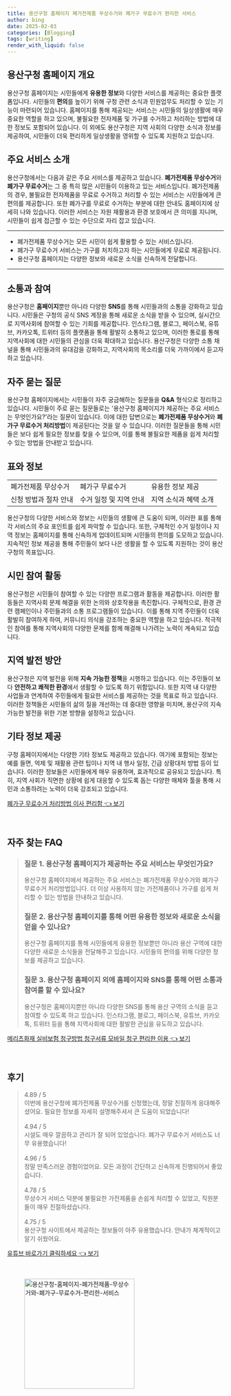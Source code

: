 ```yaml
---
title: 용산구청 홈페이지 폐가전제품 무상수거와 폐가구 무료수거 편리한 서비스
author: bing
date: 2025-02-03
categories: [Blogging]
tags: [writing]
render_with_liquid: false
---
```



<h2 id='용산구청 홈페이지 개요'>용산구청 홈페이지 개요</h2>

<p>용산구청 홈페이지는 시민들에게 <b>유용한 정보</b>와 다양한 서비스를 제공하는 중요한 플랫폼입니다. 시민들의 <b>편의</b>를 높이기 위해 구청 관련 소식과 민원업무도 처리할 수 있는 기능이 마련되어 있습니다. 홈페이지를 통해 제공되는 서비스는 시민들의 일상생활에 매우 중요한 역할을 하고 있으며, 불필요한 전자제품 및 가구를 수거하고 처리하는 방법에 대한 정보도 포함되어 있습니다. 이 외에도 용산구청은 지역 사회의 다양한 소식과 정보를 제공하여, 시민들이 더욱 편리하게 일상생활을 영위할 수 있도록 지원하고 있습니다.</p>

<h2 id='주요 서비스 소개'>주요 서비스 소개</h2>

<p>용산구청에서는 다음과 같은 주요 서비스를 제공하고 있습니다. <b>폐가전제품 무상수거</b>와 <b>폐가구 무료수거</b>는 그 중 특히 많은 시민들이 이용하고 있는 서비스입니다. 폐가전제품의 경우, 불필요한 전자제품을 무료로 수거하고 처리할 수 있는 서비스는 시민들에게 큰 편의를 제공합니다. 또한 폐가구를 무료로 수거하는 부분에 대한 안내도 홈페이지에 상세히 나와 있습니다. 이러한 서비스는 자원 재활용과 환경 보호에서 큰 의미를 지니며, 시민들이 쉽게 접근할 수 있는 수단으로 자리 잡고 있습니다.</p>

<hr />

<ul>
    <li>폐가전제품 무상수거는 모든 시민이 쉽게 활용할 수 있는 서비스입니다.</li>
    <li>폐가구 무료수거 서비스는 가구를 처치하고자 하는 시민들에게 무료로 제공됩니다.</li>
    <li>용산구청 홈페이지는 다양한 정보와 새로운 소식을 신속하게 전달합니다.</li>
</ul>

<hr />

<h2 id='소통과 참여'>소통과 참여</h2>

<p>용산구청은 <b>홈페이지</b>뿐만 아니라 다양한 <b>SNS</b>를 통해 시민들과의 소통을 강화하고 있습니다. 시민들은 구청의 공식 SNS 계정을 통해 새로운 소식을 받을 수 있으며, 실시간으로 지역사회에 참여할 수 있는 기회를 제공합니다. 인스타그램, 블로그, 페이스북, 유튜브, 카카오톡, 트위터 등의 플랫폼을 통해 활발히 소통하고 있으며, 이러한 통로를 통해 지역사회에 대한 시민들의 관심을 더욱 확대하고 있습니다. 용산구청은 다양한 소통 채널을 통해 시민들과의 유대감을 강화하고, 지역사회의 목소리를 더욱 가까이에서 듣고자 하고 있습니다.</p>

<h2 id='자주 묻는 질문'>자주 묻는 질문</h2>

<p>용산구청 홈페이지에서는 시민들이 자주 궁금해하는 질문들을 <b>Q&A</b> 형식으로 정리하고 있습니다. 시민들이 주로 묻는 질문들로는 '용산구청 홈페이지가 제공하는 주요 서비스는 무엇인가요?'라는 질문이 있습니다. 이에 대한 답변으로는 <b>폐가전제품 무상수거</b>와 <b>폐가구 무료수거 처리방법</b>이 제공된다는 것을 알 수 있습니다. 이러한 질문들을 통해 시민들은 보다 쉽게 필요한 정보를 찾을 수 있으며, 이를 통해 불필요한 제품을 쉽게 처리할 수 있는 방법을 안내받고 있습니다.</p>

<h2 id='표와 정보'>표와 정보</h2>

<table>
    <tr>
        <td>폐가전제품 무상수거</td>
        <td>폐가구 무료수거</td>
        <td>유용한 정보 제공</td>
    </tr>
    <tr>
        <td>신청 방법과 절차 안내</td>
        <td>수거 일정 및 지역 안내</td>
        <td>지역 소식과 혜택 소개</td>
    </tr>
</table>

<p>용산구청의 다양한 서비스와 정보는 시민들의 생활에 큰 도움이 되며, 이러한 표를 통해 각 서비스의 주요 포인트를 쉽게 파악할 수 있습니다. 또한, 구체적인 수거 일정이나 지역 정보는 홈페이지를 통해 신속하게 업데이트되며 시민들의 편의를 도모하고 있습니다. 지속적인 정보 제공을 통해 주민들이 보다 나은 생활을 할 수 있도록 지원하는 것이 용산구청의 목표입니다.</p>

<h2 id='시민 참여 활동'>시민 참여 활동</h2>

<p>용산구청은 시민들이 참여할 수 있는 다양한 프로그램과 활동을 제공합니다. 이러한 활동들은 지역사회 문제 해결을 위한 논의와 상호작용을 촉진합니다. 구체적으로, 환경 관련 캠페인이나 주민들과의 소통 프로그램들이 있습니다. 이를 통해 지역 주민들이 더욱 활발히 참여하게 하여, 커뮤니티 의식을 강조하는 중요한 역할을 하고 있습니다. 적극적인 참여를 통해 지역사회의 다양한 문제를 함께 해결해 나가려는 노력이 계속되고 있습니다.</p>

<h2 id='지역 발전 방안'>지역 발전 방안</h2>

<p>용산구청은 지역 발전을 위해 <b>지속 가능한 정책</b>을 시행하고 있습니다. 이는 주민들이 보다 <b>안전하고 쾌적한 환경</b>에서 생활할 수 있도록 하기 위함입니다. 또한 지역 내 다양한 사업들과 연계하여 주민들에게 필요한 서비스를 제공하는 것을 목표로 하고 있습니다. 이러한 정책들은 시민들의 삶의 질을 개선하는 데 중대한 영향을 미치며, 용산구의 지속 가능한 발전을 위한 기본 방향을 설정하고 있습니다.</p>

<h2 id='기타 정보 제공'>기타 정보 제공</h2>

<p>구청 홈페이지에서는 다양한 기타 정보도 제공하고 있습니다. 여기에 포함되는 정보는 예를 들면, 억제 및 재활용 관련 팁이나 지역 내 행사 일정, 긴급 상황대처 방법 등이 있습니다. 이러한 정보들은 시민들에게 매우 유용하며, 효과적으로 공유되고 있습니다. 특히, 지역 사회가 직면한 상황에 쉽게 대응할 수 있도록 돕는 다양한 매체와 툴을 통해 시민과 소통하려는 노력이 더욱 강조되고 있습니다.</p>


<p><a class="click-button" title="폐가구 무료수거 처리방법 이사 편리함" href="https://purplelist.github.io/posts/%ED%8F%90%EA%B0%80%EA%B5%AC-%EB%AC%B4%EB%A3%8C%EC%88%98%EA%B1%B0-%EC%B2%98%EB%A6%AC%EB%B0%A9%EB%B2%95-%EC%9D%B4%EC%82%AC-%ED%8E%B8%EB%A6%AC%ED%95%A8/" rel="dofollow">폐가구 무료수거 처리방법 이사 편리함 👈 보기</a></p><br>
<h2 id='자주_찾는_FAQ'>자주 찾는 FAQ</h2>
<div itemscope="" itemtype="https://schema.org/FAQPage"> 
<blockquote> 
<div itemscope="" itemprop="mainEntity" itemtype="https://schema.org/Question"> 
<h3 itemprop="name">질문 1. 용산구청 홈페이지가 제공하는 주요 서비스는 무엇인가요?</h3> 
<div itemscope="" itemprop="acceptedAnswer" itemtype="https://schema.org/Answer"> 
<span itemprop="text"> 
<p>용산구청 홈페이지에서 제공하는 주요 서비스는 폐가전제품 무상수거와 폐가구 무료수거 처리방법입니다. 더 이상 사용하지 않는 가전제품이나 가구를 쉽게 처리할 수 있는 방법을 안내하고 있습니다.</p> 
</span> 
</div> 
</div> 
<div itemscope="" itemprop="mainEntity" itemtype="https://schema.org/Question"> 
<h3 itemprop="name">질문 2. 용산구청 홈페이지를 통해 어떤 유용한 정보와 새로운 소식을 얻을 수 있나요?</h3> 
<div itemscope="" itemprop="acceptedAnswer" itemtype="https://schema.org/Answer"> 
<span itemprop="text"> 
<p>용산구청 홈페이지를 통해 시민들에게 유용한 정보뿐만 아니라 용산 구역에 대한 다양한 새로운 소식들을 전달해주고 있습니다. 시민들의 편의를 위해 다양한 정보를 제공하고 있습니다.</p> 
</span> 
</div> 
</div> 
<div itemscope="" itemprop="mainEntity" itemtype="https://schema.org/Question"> 
<h3 itemprop="name">질문 3. 용산구청 홈페이지 외에 홈페이지와 SNS를 통해 어떤 소통과 참여를 할 수 있나요?</h3> 
<div itemscope="" itemprop="acceptedAnswer" itemtype="https://schema.org/Answer"> 
<span itemprop="text"> 
<p>용산구청은 홈페이지뿐만 아니라 다양한 SNS를 통해 용산 구역의 소식을 듣고 참여할 수 있도록 하고 있습니다. 인스타그램, 블로그, 페이스북, 유튜브, 카카오톡, 트위터 등을 통해 지역사회에 대한 활발한 관심을 유도하고 있습니다.</p> 
</span> 
</div> 
</div> 
</blockquote> 
</div>
<p><a class="click-button" title="메리츠화재 실비보험 청구방법 청구서류 모바일 청구 편리한 이용" href="https://purplelist.github.io/posts/%EB%A9%94%EB%A6%AC%EC%B8%A0%ED%99%94%EC%9E%AC-%EC%8B%A4%EB%B9%84%EB%B3%B4%ED%97%98-%EC%B2%AD%EA%B5%AC%EB%B0%A9%EB%B2%95-%EC%B2%AD%EA%B5%AC%EC%84%9C%EB%A5%98-%EB%AA%A8%EB%B0%94%EC%9D%BC-%EC%B2%AD%EA%B5%AC-%ED%8E%B8%EB%A6%AC%ED%95%9C-%EC%9D%B4%EC%9A%A9/" rel="dofollow">메리츠화재 실비보험 청구방법 청구서류 모바일 청구 편리한 이용 👈 보기</a></p><br>
<h2 id='후기'>후기</h2>
<div itemscope itemtype="https://schema.org/Product">
  <blockquote>
  <div itemprop="review" itemscope itemtype="https://schema.org/Review">
      <div itemprop="reviewRating" itemscope itemtype="https://schema.org/Rating"> <span itemprop="ratingValue">4.89</span> / <span itemprop="bestRating">5</span> </div>
      <span itemprop="reviewBody">이번에 용산구청에 폐가전제품 무상수거를 신청했는데, 정말 친절하게 응대해주셨어요. 필요한 정보를 자세히 설명해주셔서 큰 도움이 되었습니다!</span>
  </div>
  <br>
  <div itemprop="review" itemscope itemtype="https://schema.org/Review">
      <div itemprop="reviewRating" itemscope itemtype="https://schema.org/Rating"> <span itemprop="ratingValue">4.94</span> / <span itemprop="bestRating">5</span> </div>
      <span itemprop="reviewBody">시설도 매우 깔끔하고 관리가 잘 되어 있었습니다. 폐가구 무료수거 서비스도 너무 유용했습니다!</span>
  </div>
  <br>
  <div itemprop="review" itemscope itemtype="https://schema.org/Review">
      <div itemprop="reviewRating" itemscope itemtype="https://schema.org/Rating"> <span itemprop="ratingValue">4.96</span> / <span itemprop="bestRating">5</span> </div>
      <span itemprop="reviewBody">정말 만족스러운 경험이었어요. 모든 과정이 간단하고 신속하게 진행되어서 좋았습니다.</span>
  </div>
  <br>
  <div itemprop="review" itemscope itemtype="https://schema.org/Review">
      <div itemprop="reviewRating" itemscope itemtype="https://schema.org/Rating"> <span itemprop="ratingValue">4.78</span> / <span itemprop="bestRating">5</span> </div>
      <span itemprop="reviewBody">무상수거 서비스 덕분에 불필요한 가전제품을 손쉽게 처리할 수 있었고, 직원분들이 매우 친절하셨습니다.</span>
  </div>
  <br>
  <div itemprop="review" itemscope itemtype="https://schema.org/Review">
      <div itemprop="reviewRating" itemscope itemtype="https://schema.org/Rating"> <span itemprop="ratingValue">4.75</span> / <span itemprop="bestRating">5</span> </div>
      <span itemprop="reviewBody">용산구청 사이트에서 제공하는 정보들이 아주 유용했습니다. 안내가 체계적이고 알기 쉬웠어요.</span>
  </div>
  </blockquote>
</div>
<p><a class="click-button" title="유튜브 바로가기 클릭하세요" href="https://purplelist.github.io/posts/%EC%9C%A0%ED%8A%9C%EB%B8%8C-%EB%B0%94%EB%A1%9C%EA%B0%80%EA%B8%B0-%ED%81%B4%EB%A6%AD%ED%95%98%EC%84%B8%EC%9A%94/" rel="dofollow">유튜브 바로가기 클릭하세요 👈 보기</a></p><br>
<figure class="image"><img src="https://purplelist.github.io/assets/img/thumbnail/용산구청-홈페이지-폐가전제품-무상수거와-폐가구-무료수거-편리한-서비스.webp" alt="용산구청-홈페이지-폐가전제품-무상수거와-폐가구-무료수거-편리한-서비스" width="256" height="256"></figure>